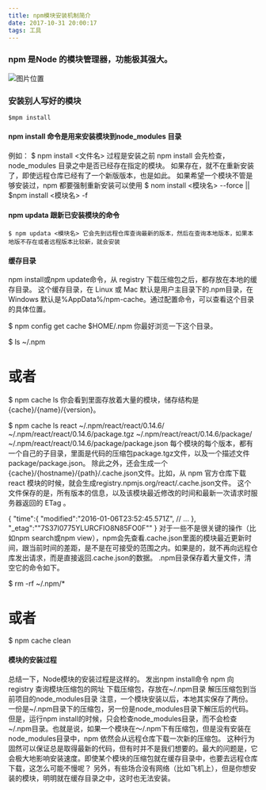 ```yaml
---
title: npm模块安装机制简介
date: 2017-10-31 20:00:17
tags: 工具
---
```


### npm 是Node 的模块管理器，功能极其强大。
![图片位置](/assets/blogimg/npm.jpg)
### 安装别人写好的模块
```html 
$mpm install
```
#### npm install 命令是用来安装模块到node_modules 目录
例如：
 $ npm install <文件名>
 过程是安装之前 npm install 会先检查，node_modules 目录之中是否已经存在指定的模块。
 如果存在，就不在重新安装了，即使远程仓库已经有了一个新版版本，也是如此。
 如果希望一个模块不管是够安装过，npm 都要强制重新安装可以使用
 $ nom install <模块名> --force || $npm install <模块名> -f
####  npm updata 跟新已安装模块的命令
    $ npm updata <模块名> 它会先到远程仓库查询最新的版本，然后在查询本地版本，如果本地版不存在或者远程版本比较新，就会安装

####  缓存目录
npm install或npm update命令，从 registry 下载压缩包之后，都存放在本地的缓存目录。
这个缓存目录，在 Linux 或 Mac 默认是用户主目录下的.npm目录，在 Windows 默认是%AppData%/npm-cache。通过配置命令，可以查看这个目录的具体位置。

$ npm config get cache
$HOME/.npm
你最好浏览一下这个目录。

$ ls ~/.npm 
# 或者
$ npm cache ls
你会看到里面存放着大量的模块，储存结构是{cache}/{name}/{version}。

$ npm cache ls react
~/.npm/react/react/0.14.6/
~/.npm/react/react/0.14.6/package.tgz
~/.npm/react/react/0.14.6/package/
~/.npm/react/react/0.14.6/package/package.json
每个模块的每个版本，都有一个自己的子目录，里面是代码的压缩包package.tgz文件，以及一个描述文件package/package.json。
除此之外，还会生成一个{cache}/{hostname}/{path}/.cache.json文件。比如，从 npm 官方仓库下载 react 模块的时候，就会生成registry.npmjs.org/react/.cache.json文件。
这个文件保存的是，所有版本的信息，以及该模块最近修改的时间和最新一次请求时服务器返回的 ETag 。

{
  "time":{
    "modified":"2016-01-06T23:52:45.571Z",
    // ...
  },
  "_etag":"\"7S37I0775YLURCFIO8N85FO0F\""
}
对于一些不是很关键的操作（比如npm search或npm view），npm会先查看.cache.json里面的模块最近更新时间，跟当前时间的差距，是不是在可接受的范围之内。如果是的，就不再向远程仓库发出请求，而是直接返回.cache.json的数据。
.npm目录保存着大量文件，清空它的命令如下。

$ rm -rf ~/.npm/*
# 或者
$ npm cache clean

#### 模块的安装过程
总结一下，Node模块的安装过程是这样的。
发出npm install命令
npm 向 registry 查询模块压缩包的网址
下载压缩包，存放在~/.npm目录
解压压缩包到当前项目的node_modules目录
注意，一个模块安装以后，本地其实保存了两份。一份是~/.npm目录下的压缩包，另一份是node_modules目录下解压后的代码。
但是，运行npm install的时候，只会检查node_modules目录，而不会检查~/.npm目录。也就是说，如果一个模块在～/.npm下有压缩包，但是没有安装在node_modules目录中，npm 依然会从远程仓库下载一次新的压缩包。
这种行为固然可以保证总是取得最新的代码，但有时并不是我们想要的。最大的问题是，它会极大地影响安装速度。即使某个模块的压缩包就在缓存目录中，也要去远程仓库下载，这怎么可能不慢呢？
另外，有些场合没有网络（比如飞机上），但是你想安装的模块，明明就在缓存目录之中，这时也无法安装。
